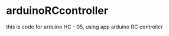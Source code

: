 arduinoRCcontroller
===================

this is code for arduino HC - 05, using app arduino RC controller
